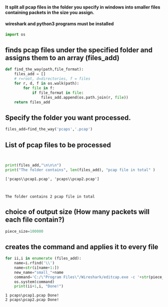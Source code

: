 
####  It split all pcap files in the folder you specify in windows into smaller files containing packets in the size you assign.
#### wireshark and python3 programs must be installed


```python
import os
```

## finds pcap files under the specified folder and assigns them to an array (files_add)


```python
def find_the_way(path,file_format):
    files_add = []
    # r=root, d=directories, f = files
    for r, d, f in os.walk(path):
        for file in f:
            if file_format in file:
                files_add.append(os.path.join(r, file))  
    return files_add
```

## Specify the folder you want processed.


```python
files_add=find_the_way('pcaps','.pcap')
```

## List of pcap files to be processed


```python


print(files_add,"\n\n\n")
print("The folder contains", len(files_add), "pcap file in total" )
```

    ['pcaps\\pcap1.pcap', 'pcaps\\pcap2.pcap'] 
    
    
    
    The folder contains 2 pcap file in total
    

## choice of output size  (How many packets will each file contain?)


```python
piece_size=100000
```

## creates the command and applies it to every file


```python
for ii,i in enumerate (files_add):
    name=i.rfind('\\')
    name=str(i[name+1:])
    new_name="small_"+name
    command='C:/\"Program Files\"/Wireshark/editcap.exe -c '+str(piece_size )+" "+i+" "+new_name
    os.system(command)
    print(ii+1,i, "Done!")
```

    1 pcaps\pcap1.pcap Done!
    2 pcaps\pcap2.pcap Done!
    
